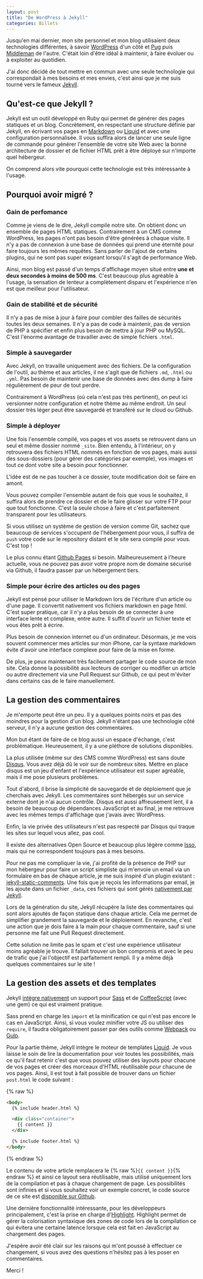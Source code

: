 ```yaml
---
layout: post
title: "De WordPress à Jekyll"
categories: Billets
---
```

Jusqu'en mai dernier, mon site personnel et mon blog utilisaient deux technologies différentes, à savoir [WordPress](https://wordpress.org) d'un côté et [Pug](https://github.com/pugjs/pug) puis [Middleman](https://github.com/middleman/middleman) de l'autre. C'était loin d'être idéal à maintenir, à faire évoluer ou à exploiter au quotidien.

J'ai donc décidé de tout mettre en commun avec une seule technologie qui correspondait à mes besoins et mes envies, c'est ainsi que je me suis tourné vers le fameux [Jekyll](http://jekyllrb.com).

## Qu'est-ce que Jekyll ?

Jekyll est un outil développé en Ruby qui permet de générer des pages statiques et un blog. Concrètement, en respectant une structure définie par Jekyll, en écrivant vos pages en [Markdown](https://daringfireball.net/projects/markdown/) ou [Liquid](https://github.com/Shopify/liquid/wiki) et avec une configuration personnalisée. Il vous suffira alors de lancer une seule ligne de commande pour générer l'ensemble de votre site Web avec la bonne architecture de dossier et de fichier HTML prêt à être déployé sur n'importe quel hébergeur.

On comprend alors vite pourquoi cette technologie est très intéressante à l'usage.

## Pourquoi avoir migré ?

### Gain de perfomance

Comme je viens de le dire, Jekyll compile notre site. On obtient donc un ensemble de pages HTML statiques. Contrairement à un CMS comme WordPress, les pages n'ont pas besoin d'être générées à chaque visite. Il n'y a pas de connexion à une base de données qui prend une éternité pour faire toujours les mêmes requêtes. Sans parler de l'ajout de certains plugins, qui ne sont pas super exigeant lorsqu'il s'agit de performance Web.

Ainsi, mon blog est passé d'un temps d'affichage moyen situé entre **une et deux secondes à moins de 500 ms**. C'est beaucoup plus agréable à l'usage, la sensation de lenteur a complètement disparu et l'expérience n'en est que meilleur pour l'utilisateur.

### Gain de stabilité et de sécurité

Il n'y a pas de mise à jour à faire pour combler des failles de sécurités toutes les deux semaines. Il n'y a pas de code à maintenir, pas de version de PHP à spécifier et enfin plus besoin de mettre à jour PHP ou MySQL. C'est l'énorme avantage de travailler avec de simple fichiers ```.html```.

### Simple à sauvegarder

Avec Jekyll, on travaille uniquement avec des fichiers. De la configuration de l'outil, au thème et aux articles, il ne s'agit que de fichiers ```.md```, ```.html``` ou ```.yml```. Pas besoin de maintenir une base de données avec des dump à faire régulièrement de peur de tout perdre.

Contrairement à WordPress (où cela n'est pas très pertinent), on peut ici versionner notre configuration et notre thème au même endroit. Un seul dossier très léger peut être sauvegardé et transféré sur le cloud ou Github.

### Simple à déployer

Une fois l'ensemble compilé, vos pages et vos assets se retrouvent dans un seul et même dossier nommé ```_site```. Bien entendu, à l'intérieur, on y retrouvera des fichiers HTML nommés en fonction de vos pages, mais aussi des sous-dossiers (pour gérer des catégories par exemple), vos images et tout ce dont votre site a besoin pour fonctionner.

L'idée est de ne pas toucher à ce dossier, toute modification doit se faire en amont.

Vous pouvez compiler l'ensemble autant de fois que vous le souhaitez, il suffira alors de prendre ce dossier et de le faire glisser sur votre FTP pour que tout fonctionne. C'est la seule chose à faire et c'est parfaitement transparent pour les utilisateurs.

Si vous utilisez un système de gestion de version comme Git, sachez que beaucoup de services s'occupent de l'hébergement pour vous, il suffira de ```push``` votre code sur le repository distant et le site sera compilé pour vous. C'est top !

Le plus connu étant [Github Pages](https://pages.github.com) si besoin. Malheureusement à l'heure actuelle, vous ne pouvez pas avoir votre propre nom de domaine sécurisé via Github, il faudra passer par un hébergement tiers.

### Simple pour écrire des articles ou des pages

Jekyll est pensé pour utiliser le Markdown lors de l'écriture d'un article ou d'une page. Il convertit nativement vos fichiers markdown en page html. C'est super pratique, car il n'y a plus besoin de se connecter à une interface lente et complexe, entre autre. Il suffit d'ouvrir un fichier texte et vous êtes prêt à écrire.

Plus besoin de connexion internet ou d'un ordinateur. Désormais, je me vois souvent commencer mes articles sur mon iPhone, car la syntaxe markdown évite d'avoir une interface complexe pour faire de la mise en forme.

De plus, je peux maintenant très facilement partager le code source de mon site. Cela donne la possibilité aux lecteurs de corriger ou modifier un article ou autre directement via une Pull Request sur Github, ce qui peut m'éviter dans certains cas de le faire manuellement.

## La gestion des commentaires

Je m'emporte peut être un peu. Il y a quelques points noirs et pas des moindres pour la gestion d'un blog. Jekyll n'étant pas une technologie côté serveur, il n'y a aucune gestion des commentaires.

Mon but étant de faire de ce blog aussi un espace d'échange, c'est problématique. Heureusement, il y a une pléthore de solutions disponibles.

La plus utilisée (même sur des CMS comme WordPress) est sans doute [Disqus](https://disqus.com). Vous avez déjà dû le voir sur de nombreux sites. Mettre en place disqus est un jeu d'enfant et l'expérience utilisateur est super agréable, mais il me pose plusieurs problèmes.

Tout d'abord, il brise la simplicité de sauvegarde et de déploiement que je cherchais avec Jekyll. Les commentaires sont hébergés sur un service externe dont je n'ai aucun contrôle. Disqus est aussi affreusement lent, il a besoin de beaucoup de dépendances JavaScript et au final, je me retrouve avec les mêmes temps d'affichage que j'avais avec WordPress.

Enfin, la vie privée des utilisateurs n'est pas respecté par Disqus qui traque les sites sur lequel vous allez, pas cool.

Il existe des alternatives Open Source et beaucoup plus légère comme [Isso](https://posativ.org/isso/), mais qui ne correspondent toujours pas à mes besoins.

Pour ne pas me compliquer la vie, j'ai profité de la présence de PHP sur mon hébergeur pour faire un script simpliste qui m'envoie un email via un formulaire en bas de chaque article, je me suis inspiré d'un plugin existant : [jekyll-static-comments](https://github.com/mpalmer/jekyll-static-comments). Une fois que je reçois les informations par email, je les ajoute dans un fichier ```_data```, ces fichiers qui sont gérés [nativement par Jekyll](https://jekyllrb.com/docs/datafiles/).

Lors de la génération du site, Jekyll récupère la liste des commentaires qui sont alors ajoutés de façon statique dans chaque article. Cela me permet de simplifier grandement la sauvegarde et le déploiement. En revanche, c'est une action que je dois faire à la main pour chaque commentaire, sauf si une personne me fait une Pull Request directement.

Cette solution ne limite pas le spam et c'est une expérience utilisateur moins agréable je trouve. Il fallait trouver un bon compromis et avec le peu de trafic que j'ai l'objectif est parfaitement rempli. Il y a même déjà quelques commentaires sur le site !

## La gestion des assets et des templates

Jekyll [intègre nativement](https://jekyllrb.com/docs/assets/) un support pour [Sass](http://sass-lang.com/guide) et de [CoffeeScript](http://coffeescript.org) (avec une gem) ce qui est vraiment pratique.

Sass prend en charge les ```import``` et la minification ce qui n'est pas encore le cas en JavaScript. Ainsi, si vous voulez minifier votre JS ou utiliser des ```require```, il faudra obligatoirement passer par des outils comme [Webpack](https://webpack.js.org) ou [Gulp](https://gulpjs.com).

Pour la partie thème, Jekyll intègre le moteur de templates [Liquid](https://shopify.github.io/liquid/). Je vous laisse le soin de lire la documentation pour voir toutes les possibilités, mais ce qu'il faut retenir c'est que vous pouvez utiliser des layouts pour chacune de vos pages et créer des morceaux d'HTML réutilisable pour chacune de vos pages. Ainsi, il est tout à fait possible de trouver dans un fichier ```post.html``` le code suivant :

{% raw %}
```html
<body>
  {% include header.html %}

  <div class="container">
    {{ content }}
  </div>

  {% include footer.html %}
</body>
```
{% endraw %}

Le contenu de votre article remplacera le {% raw %}```{{ content }}```{% endraw %} et ainsi ce layout sera réutilisable, mais utilisé uniquement lors de la compilation et pas à chaque chargement de page. Les possibilités sont infinies et si vous souhaitez voir un exemple concret, le code source de ce site est [disponible sur Github](https://github.com/guillaumebriday/guillaumebriday.fr).

Une dernière fonctionnalité intéressante, pour les développeurs principalement, c'est la prise en charge d'[Highlight](https://jekyllrb.com/docs/templates/#code-snippet-highlighting). Highlight permet de gérer la colorisation syntaxique des zones de code lors de la compilation ce qui évitera une certaine latence lorsque cela est fait en JavaScript au chargement des pages.

J'espère avoir été clair sur les raisons qui m'ont poussé à effectuer ce changement, si vous avez des questions n'hésitez pas à les poser en commentaires.

Merci !
